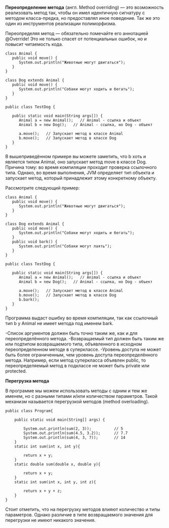 **Переопределение метода** (англ. Method overriding) — это возможность реализовать метод так, чтобы он имел идентичную сигнатуру с методом класса-предка, но предоставлял иное поведение. Так же это один из инструментов реализации полиморфизма.

Переопределяя метод — обязательно помечайте его аннотацией @Override! Это не только спасет от потенциальных ошибок, но и повысит читаемость кода.

```
class Animal {
   public void move() {
      System.out.println("Животные могут двигаться");
   }
}

class Dog extends Animal {
   public void move() {
      System.out.println("Собаки могут ходить и бегать");
   }
}

public class TestDog {

   public static void main(String args[]) {
      Animal a = new Animal();   // Animal - ссылка и объект
      Animal b = new Dog();   // Animal - ссылка, но Dog - объект

      a.move();   // Запускает метод в классе Animal
      b.move();   // Запускает метод в классе Dog
   }
}
```
В вышеприведённом примере вы можете заметить, что b хоть и является типом Animal, оно запускает метод move в классе Dog. Причина тому: во время компиляции проходит проверка ссылочного типа. Однако, во время выполнения, JVM определяет тип объекта и запускает метод, который принадлежит этому конкретному объекту.

Рассмотрите следующий пример:

```
class Animal {
   public void move() {
      System.out.println("Животные могут двигаться");
   }
}

class Dog extends Animal {
   public void move() {
      System.out.println("Собаки могут ходить и бегать");
   }
   public void bark() {
      System.out.println("Собаки могут лаять");
   }
}

public class TestDog {

   public static void main(String args[]) {
      Animal a = new Animal();   // Animal - ссылка и объект
      Animal b = new Dog();   // Animal - ссылка, но Dog - объект

      a.move();   // Запускает метод в классе Animal
      b.move();   // Запускает метод в классе Dog
      b.bark();
   }
}
```

Программа выдаст ошибку во время компиляции, так как ссылочный тип b у Animal не имеет метода под именем bark.

-Список аргументов должен быть точно таким же, как и для переопределённого метода.
-Возвращаемый тип должен быть таким же или подтипом возвращаемого типа, объявленного в исходном переопределенном методе в суперклассе.
-Уровень доступа не может быть более ограниченным, чем уровень доступа переопределённого метода. Например, если метод суперкласса объявлен public, то переопределяемый метод в подклассе не может быть private или protected.

**Перегрузка метода**

В программе мы можем использовать методы с одним и тем же именем, но с разными типами и/или количеством параметров. Такой механизм называется перегрузкой методов (method overloading).

```
public class Program{
      
    public static void main(String[] args) {
         
        System.out.println(sum(2, 3));          // 5
        System.out.println(sum(4.5, 3.2));      // 7.7
        System.out.println(sum(4, 3, 7));       // 14
    }
    static int sum(int x, int y){
             
        return x + y;
    }
    static double sum(double x, double y){
             
        return x + y;
    }
    static int sum(int x, int y, int z){
             
        return x + y + z;
    }
}
```
Стоит отметить, что на перегрузку методов влияют количество и типы параметров. Однако различие в типе возвращаемого значения для перегрузки не имеют никакого значения.

